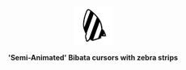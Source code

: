 <!-- Branding -->

<p align="center">
  <img src="./svg/branding/logo.svg" width="15%">
</p>

<p align="center">
  <b>'Semi-Animated' Bibata cursors with zebra strips</b> 
</p>
